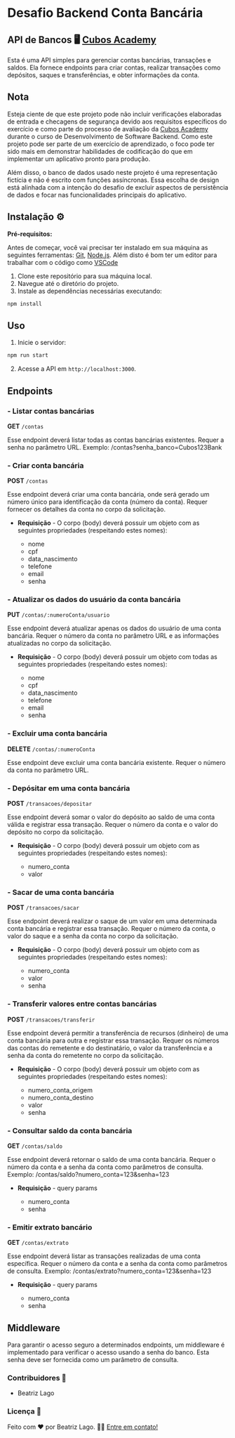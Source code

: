 # Desafio Backend Conta Bancária

## API de Bancos 🖥️ <a href="https://cubos.academy/" target="_blank">Cubos Academy</a>

Esta é uma API simples para gerenciar contas bancárias, transações e saldos. Ela fornece endpoints para criar contas, realizar transações como depósitos, saques e transferências, e obter informações da conta.

## Nota
Esteja ciente de que este projeto pode não incluir verificações elaboradas de entrada e checagens de segurança devido aos requisitos específicos do exercício e como parte do processo de avaliação da <a href="https://cubos.academy/" target="_blank">Cubos Academy</a> durante o curso de Desenvolvimento de Software Backend. Como este projeto pode ser parte de um exercício de aprendizado, o foco pode ter sido mais em demonstrar habilidades de codificação do que em implementar um aplicativo pronto para produção.

Além disso, o banco de dados usado neste projeto é uma representação fictícia e não é escrito com funções assíncronas. Essa escolha de design está alinhada com a intenção do desafio de excluir aspectos de persistência de dados e focar nas funcionalidades principais do aplicativo.

## Instalação ⚙️

**Pré-requisitos:**

Antes de começar, você vai precisar ter instalado em sua máquina as seguintes ferramentas:
[Git](https://git-scm.com), [Node.js](https://nodejs.org/en/). 
Além disto é bom ter um editor para trabalhar com o código como [VSCode](https://code.visualstudio.com/)

1. Clone este repositório para sua máquina local.
2. Navegue até o diretório do projeto.
3. Instale as dependências necessárias executando:

```sh
npm install
```

## Uso

1. Inicie o servidor:

```sh
npm run start
```

2. Acesse a API em `http://localhost:3000`.

## Endpoints

### - Listar contas bancárias

**GET** `/contas`

Esse endpoint deverá listar todas as contas bancárias existentes. Requer a senha no parâmetro URL. Exemplo: /contas?senha_banco=Cubos123Bank

### - Criar conta bancária

**POST** `/contas`

Esse endpoint deverá criar uma conta bancária, onde será gerado um número único para identificação da conta (número da conta). Requer fornecer os detalhes da conta no corpo da solicitação.

-   **Requisição** - O corpo (body) deverá possuir um objeto com as seguintes propriedades (respeitando estes nomes):

    -   nome
    -   cpf
    -   data_nascimento
    -   telefone
    -   email
    -   senha

### - Atualizar os dados do usuário da conta bancária

**PUT** `/contas/:numeroConta/usuario`

Esse endpoint deverá atualizar apenas os dados do usuário de uma conta bancária. Requer o número da conta no parâmetro URL e as informações atualizadas no corpo da solicitação.

-   **Requisição** - O corpo (body) deverá possuir um objeto com todas as seguintes propriedades (respeitando estes nomes):

    -   nome
    -   cpf
    -   data_nascimento
    -   telefone
    -   email
    -   senha

### - Excluir uma conta bancária

**DELETE** `/contas/:numeroConta`

Esse endpoint deve excluir uma conta bancária existente. Requer o número da conta no parâmetro URL.

### - Depósitar em uma conta bancária

**POST** `/transacoes/depositar`

Esse endpoint deverá somar o valor do depósito ao saldo de uma conta válida e registrar essa transação. Requer o número da conta e o valor do depósito no corpo da solicitação.

-   **Requisição** - O corpo (body) deverá possuir um objeto com as seguintes propriedades (respeitando estes nomes):

    -   numero_conta
    -   valor

### - Sacar de uma conta bancária

**POST** `/transacoes/sacar`

Esse endpoint deverá realizar o saque de um valor em uma determinada conta bancária e registrar essa transação. Requer o número da conta, o valor do saque e a senha da conta no corpo da solicitação.

-   **Requisição** - O corpo (body) deverá possuir um objeto com as seguintes propriedades (respeitando estes nomes):

    -   numero_conta
    -   valor
    -   senha

### - Transferir valores entre contas bancárias

**POST** `/transacoes/transferir`

Esse endpoint deverá permitir a transferência de recursos (dinheiro) de uma conta bancária para outra e registrar essa transação. Requer os números das contas do remetente e do destinatário, o valor da transferência e a senha da conta do remetente no corpo da solicitação.

-   **Requisição** - O corpo (body) deverá possuir um objeto com as seguintes propriedades (respeitando estes nomes):

    -   numero_conta_origem
    -   numero_conta_destino
    -   valor
    -   senha

### - Consultar saldo da conta bancária

**GET** `/contas/saldo`

Esse endpoint deverá retornar o saldo de uma conta bancária. Requer o número da conta e a senha da conta como parâmetros de consulta. Exemplo: /contas/saldo?numero_conta=123&senha=123

-   **Requisição** - query params

    -   numero_conta
    -   senha

### - Emitir extrato bancário

**GET** `/contas/extrato`

Esse endpoint deverá listar as transações realizadas de uma conta específica. Requer o número da conta e a senha da conta como parâmetros de consulta. Exemplo: /contas/extrato?numero_conta=123&senha=123

-   **Requisição** - query params

    -   numero_conta
    -   senha

## Middleware

Para garantir o acesso seguro a determinados endpoints, um middleware é implementado para verificar o acesso usando a senha do banco. Esta senha deve ser fornecida como um parâmetro de consulta.

### Contribuidores 💪

- Beatriz Lago

### Licença 📝

Feito com ❤️ por Beatriz Lago. 👋🏽 [Entre em contato!](https://www.linkedin.com/in/beatrizlagosb/)